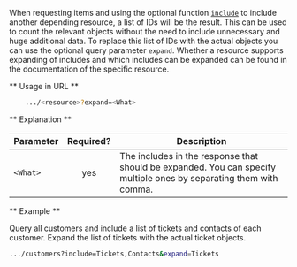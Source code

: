 When requesting items and using the optional function [```include```](#include_more_information) to include another depending resource, a list of IDs will be the result. This can be used to count the relevant objects without the need to include unnecessary and huge additional data. To replace this list of IDs with the actual objects you can use the optional query parameter ```expand```. Whether a resource supports expanding of includes and which includes can be expanded can be found in the documentation of the specific resource.

** Usage in URL **
``` bash
    .../<resource>?expand=<What>
```


** Explanation **

|Parameter|Required?|Description|
|-|:-:|-|
|```<What>```|yes|The includes in the response that should be expanded. You can specify multiple ones by separating them with comma.|


** Example **

Query all customers and include a list of tickets and contacts of each customer. Expand the list of tickets with the actual ticket objects.

``` bash
.../customers?include=Tickets,Contacts&expand=Tickets
```